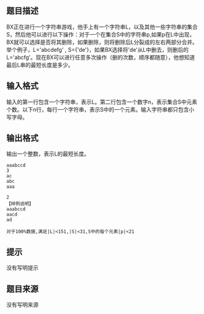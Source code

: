 


## 题目描述
BX正在进行一个字符串游戏，他手上有一个字符串L，以及其他一些字符串的集合S，然后他可以进行以下操作：对于一个在集合S中的字符串p,如果p在L中出现，BX就可以选择是否将其删除，如果删除，则将删除后L分裂成的左右两部分合并。举个例子，L='abcdefg' , S={'de'}，如果BX选择将'de'从L中删去，则删后的L='abcfg'。现在BX可以进行任意多次操作（删的次数，顺序都随意），他想知道最后L串的最短长度是多少。
## 输入格式
输入的第一行包含一个字符串，表示L。第二行包含一个数字n，表示集合S中元素个数。以下n行，每行一个字符串，表示S中的一个元素。输入字符串都只包含小写字母。
## 输出格式
输出一个整数，表示L的最短长度。

```input1
aaabccd
3
ac
abc
aaa

```

```output1
2
【样例说明】
aaabccd
aacd
ad

对于100%数据,满足|L|<151,|S|<31,S中的每个元素|p|<21
```

## 提示
没有写明提示
## 题目来源
没有写明来源


